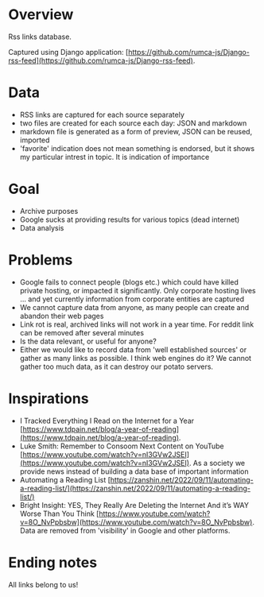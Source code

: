 # Overview

Rss links database.

Captured using Django application: [https://github.com/rumca-js/Django-rss-feed](https://github.com/rumca-js/Django-rss-feed).

# Data

 - RSS links are captured for each source separately
 - two files are created for each source each day: JSON and markdown
 - markdown file is generated as a form of preview, JSON can be reused, imported
 - 'favorite' indication does not mean something is endorsed, but it shows my particular intrest in topic. It is indication of importance

# Goal

 - Archive purposes
 - Google sucks at providing results for various topics (dead internet)
 - Data analysis

# Problems

 - Google fails to connect people (blogs etc.) which could have killed private hosting, or impacted it significantly. Only corporate hosting lives ... and yet currently information from corporate entities are captured
 - We cannot capture data from anyone, as many people can create and abandon their web pages
 - Link rot is real, archived links will not work in a year time. For reddit link can be removed after several minutes
 - Is the data relevant, or useful for anyone?
 - Either we would like to record data from 'well established sources' or gather as many links as possible. I think web engines do it? We cannot gather too much data, as it can destroy our potato servers.

# Inspirations

 - I Tracked Everything I Read on the Internet for a Year [https://www.tdpain.net/blog/a-year-of-reading](https://www.tdpain.net/blog/a-year-of-reading).
 - Luke Smith: Remember to Consoom Next Content on YouTube [https://www.youtube.com/watch?v=nI3GVw2JSEI](https://www.youtube.com/watch?v=nI3GVw2JSEI). As a society we provide news instead of building a data base of important information
 - Automating a Reading List [https://zanshin.net/2022/09/11/automating-a-reading-list/](https://zanshin.net/2022/09/11/automating-a-reading-list/)
 - Bright Insight: YES, They Really Are Deleting the Internet And it’s WAY Worse Than You Think [https://www.youtube.com/watch?v=8O_NvPpbsbw](https://www.youtube.com/watch?v=8O_NvPpbsbw). Data are removed from 'visibility' in Google and other platforms.

# Ending notes

All links belong to us!
